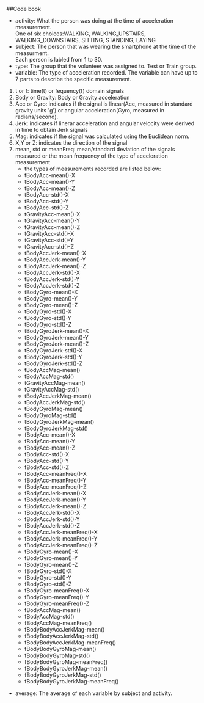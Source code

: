 ##Code book
- activity: What the person was doing at the time of acceleration measurement.  
            One of six choices:WALKING, WALKING_UPSTAIRS, WALKING_DOWNSTAIRS, SITTING, STANDING, LAYING
- subject:  The person that was wearing the smartphone at the time of the measurment.  
            Each person is labled from 1 to 30.
- type:     The group that the volunteer was assigned to.  Test or Train group.
- variable: The type of acceleration recorded.  The variable can have up to 7 parts to describe the specific measurement.  
 1. t or f:  time(t) or fequency(f) domain signals
 2. Body or Gravity:  Body or Gravity acceleration
 3. Acc or Gyro:  indicates if the signal is linear(Acc, measured in standard gravity units                                            'g') or angular acceleration(Gyro, measured in radians/second).
 4. Jerk: indicates if linerar acceleration and angular velocity were derived in time to                                       obtain Jerk signals
 5. Mag: indicates if the signal was calculated using the Euclidean norm.             
 6. X,Y or Z:  indicates the direction of the signal
 7. mean, std or meanFreq: mean/standard deviation of the signals measured or the mean frequency of the type of          acceleration measurement
    - the types of measurements recorded are listed below:
    - tBodyAcc-mean()-X
    - tBodyAcc-mean()-Y
    - tBodyAcc-mean()-Z
    - tBodyAcc-std()-X
    - tBodyAcc-std()-Y
    - tBodyAcc-std()-Z
    - tGravityAcc-mean()-X
    - tGravityAcc-mean()-Y
    - tGravityAcc-mean()-Z
    - tGravityAcc-std()-X
    - tGravityAcc-std()-Y
    - tGravityAcc-std()-Z
    - tBodyAccJerk-mean()-X
    - tBodyAccJerk-mean()-Y
    - tBodyAccJerk-mean()-Z
    - tBodyAccJerk-std()-X
    - tBodyAccJerk-std()-Y
    - tBodyAccJerk-std()-Z
    - tBodyGyro-mean()-X
    - tBodyGyro-mean()-Y
    - tBodyGyro-mean()-Z
    - tBodyGyro-std()-X
    - tBodyGyro-std()-Y
    - tBodyGyro-std()-Z
    - tBodyGyroJerk-mean()-X
    - tBodyGyroJerk-mean()-Y
    - tBodyGyroJerk-mean()-Z  
    - tBodyGyroJerk-std()-X
    - tBodyGyroJerk-std()-Y
    - tBodyGyroJerk-std()-Z
    - tBodyAccMag-mean()
    - tBodyAccMag-std()
    - tGravityAccMag-mean()
    - tGravityAccMag-std()
    - tBodyAccJerkMag-mean()
    - tBodyAccJerkMag-std()
    - tBodyGyroMag-mean()
    - tBodyGyroMag-std()
    - tBodyGyroJerkMag-mean()
    - tBodyGyroJerkMag-std()
    - fBodyAcc-mean()-X
    - fBodyAcc-mean()-Y
    - fBodyAcc-mean()-Z
    - fBodyAcc-std()-X
    - fBodyAcc-std()-Y
    - fBodyAcc-std()-Z
    - fBodyAcc-meanFreq()-X
    - fBodyAcc-meanFreq()-Y
    - fBodyAcc-meanFreq()-Z
    - fBodyAccJerk-mean()-X
    - fBodyAccJerk-mean()-Y
    - fBodyAccJerk-mean()-Z
    - fBodyAccJerk-std()-X
    - fBodyAccJerk-std()-Y
    - fBodyAccJerk-std()-Z
    - fBodyAccJerk-meanFreq()-X
    - fBodyAccJerk-meanFreq()-Y
    - fBodyAccJerk-meanFreq()-Z
    - fBodyGyro-mean()-X
    - fBodyGyro-mean()-Y
    - fBodyGyro-mean()-Z
    - fBodyGyro-std()-X
    - fBodyGyro-std()-Y
    - fBodyGyro-std()-Z
    - fBodyGyro-meanFreq()-X
    - fBodyGyro-meanFreq()-Y
    - fBodyGyro-meanFreq()-Z
    - fBodyAccMag-mean()
    - fBodyAccMag-std()
    - fBodyAccMag-meanFreq()
    - fBodyBodyAccJerkMag-mean()
    - fBodyBodyAccJerkMag-std()
    - fBodyBodyAccJerkMag-meanFreq()
    - fBodyBodyGyroMag-mean()
    - fBodyBodyGyroMag-std()
    - fBodyBodyGyroMag-meanFreq()
    - fBodyBodyGyroJerkMag-mean()
    - fBodyBodyGyroJerkMag-std()
    - fBodyBodyGyroJerkMag-meanFreq()
- average:  The average of each variable by subject and activity.
